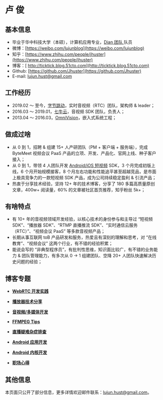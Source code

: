 
**卢   俊**
=============

## **基本信息**
- 毕业于华中科技大学（本硕），计算机应用专业，[Dian 团队 ](https://dian.org.cn/)队员
- 微博：[https://weibo.com/lujunblog](https://weibo.com/lujunblog)
- 知乎：[https://www.zhihu.com/people/jhuster](https://www.zhihu.com/people/jhuster)
- 博客：[ http://ticktick.blog.51cto.com](http://ticktick.blog.51cto.com)
- Github:   [https://github.com/Jhuster](https://github.com/Jhuster)
- E-mail:   lujun.hust@gmail.com

## 工作经历
- 2019.02 ～ 至今，[字节跳动](https://www.bytedance.com/zh/)，实时音视频（RTC）团队，架构师 & leader；
- 2016.03 ～ 2019.01，[七牛云](https://www.qiniu.com/)，音视频 SDK 团队，负责人；
- 2013.04 ～ 2016.03，[OmniVision](https://www.ovt.com/)，嵌入式系统工程；

## 做成过啥

- 从 0 到 1，招聘 & 组建 15+ 人产研团队（PM + 客户端 + 服务端），完成 ByteMeet 视频会议 PaaS 产品的立项、开发、产品化、官网上线、种子客户接入；
- 从 0 到 1，带领 4 人团队开发 [Android/iOS 短视频]( https://www.qiniu.com/products/plsv) SDK，3 个月完成初版上线，6 个月开始规模接客，8 个月左右功能和性能追平甚至超越竞品，是市面上极具竞争力的一款短视频 SDK 产品，成为公司持续稳定盈利 & 引流产品；
- 热衷于分享技术经验，坚持 12+ 年的技术博客，分享了 180 多篇高质量原创文章，400w+ 阅读量，60% 的文章被社区首页推荐，知乎粉丝 5k+；

## 有啥特点

- 有 10+ 年的音视频领域开发经验，以核心技术的身份参与和主导过 “短视频 SDK”、“播放器 SDK”、“RTMP 直播推流 SDK”、“实时通信云服务（RTC）”、“视频会议 PaaS” 等多款音视频产品；
- 长期从事互联网 toB 产品研发和服务，热爱且有深刻的理解和思考，对 “在线教育”、“视频会议” 这两个行业，有不错的经验积累；
- 能说会写的 “非典型程序员”，有批判性思维，知识面比较广，有不错的业务能力 & 团队管理能力，有多次从 0 -> 1 组建团队、空降 20+ 人团队快速解决历史问题的经验；

**博客专题**
------------------

- **[WebRTC 开发实践](http://blog.51cto.com/ticktick/category19.html)**

- **[播放器技术分享](http://blog.51cto.com/ticktick/category18.html)**

- **[音视频/多媒体开发](http://blog.51cto.com/ticktick/category15.html)**

- **[FFMPEG Tips](http://blog.51cto.com/ticktick/category17.html)**

- **[直播疑难杂症排查](http://blog.51cto.com/ticktick/category16.html)**

- **[Android 应用开发](http://blog.51cto.com/ticktick/category7.html)**

- **[Android 内核开发](http://blog.51cto.com/ticktick/category11.html)**

- **[职场心得](https://www.zhihu.com/column/c_1174077608882065408)**


**其他信息**
---------
本页面只公开了部分信息，更多详情欢迎邮件联系：lujun.hust@gmail.com。

